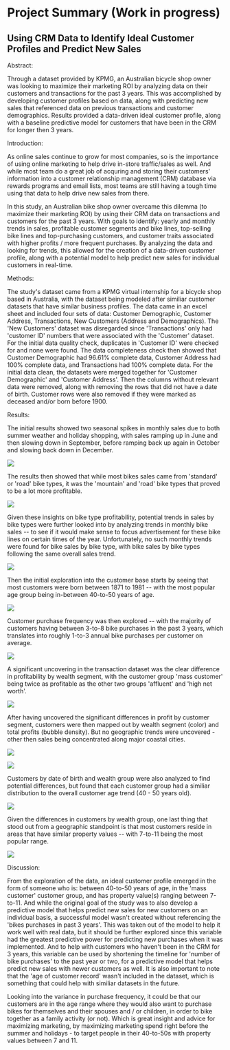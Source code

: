# Project Summary (Work in progress)
## Using CRM Data to Identify Ideal Customer Profiles and Predict New Sales

Abstract:

Through a dataset provided by KPMG, an Australian bicycle shop owner was looking to maximize their marketing ROI by analyzing data on their customers and transactions for the past 3 years. This was accomplished by developing customer profiles based on data, along with predicting new sales that referenced data on previous transactions and customer demographics. Results provided a data-driven ideal customer profile, along with a baseline predictive model for customers that have been in the CRM for longer then 3 years.

Introduction:

  As online sales continue to grow for most companies, so is the importance of using online marketing to help drive in-store traffic/sales as well. And while most team do a great job of acquring and storing their customers' information into a customer relationship management (CRM) database via rewards programs and email lists, most teams are still having a tough time using that data to help drive new sales from there.
  
  In this study, an Australian bike shop owner overcame this dilemma (to maximize their marketing ROI) by using their CRM data on transactions and customers for the past 3 years. With goals to identify: yearly and monthly trends in sales, profitable customer segments and bike lines, top-selling bike lines and top-purchasing customers, and customer traits associated with higher profits / more frequent purchases. By analyzing the data and looking for trends, this allowed for the creation of a data-driven customer profile, along with a potential model to help predict new sales for individual customers in real-time.

Methods:

The study's dataset came from a KPMG virtual internship for a bicycle shop based in Australia, with the dataset being modeled after similiar customer datasets that have similar business profiles. The data came in an excel sheet and included four sets of data: Customer Demographic, Customer Address, Transactions, New Customers (Address and Demographics). The 'New Customers' dataset was disregarded since 'Transactions' only had 'customer ID' numbers that were associated with the 'Customer' dataset. For the initial data quality check, duplicates in 'Customer ID' were checked for and none were found. The data completeness check then showed that Customer Demographic had 96.61% complete data, Customer Address had 100% complete data, and Transactions had 100% complete data. For the initial data clean, the datasets were merged together for 'Customer Demographic' and 'Customer Address'. Then the columns without relevant data were removed, along with removing the rows that did not have a date of birth. Customer rows were also removed if they were marked as deceased and/or born before 1900.

Results:

The initial results showed two seasonal spikes in monthly sales due to both summer weather and holiday shopping, with sales ramping up in June and then slowing down in September, before ramping back up again in October and slowing back down in December.

![](images/Transactions%20by%20Month.png)

The results then showed that while most bikes sales came from 'standard' or 'road' bike types, it was the 'mountain' and 'road' bike types that proved to be a lot more profitable.

![](images/Transactions%20by%20Bike.PNG)

Given these insights on bike type profitability, potential trends in sales by bike types were further looked into by analyzing trends in monthly bike sales -- to see if it would make sense to focus advertisement for these bike lines on certain times of the year. Unfortunately, no such monthly trends were found for bike sales by bike type, with bike sales by bike types following the same overall sales trend.

![](images/Transactions%20by%20Bike%20-%20Monthly.PNG)

Then the initial exploration into the customer base starts by seeing that most customers were born between 1871 to 1981 -- with the most popular age group being in-between 40-to-50 years of age.

![](images/Customers%20by%20DOB.png)

Customer purchase frequency was then explored -- with the majority of customers having between 3-to-8 bike purchases in the past 3 years, which translates into roughly 1-to-3 annual bike purchases per customer on average.

![](images/Average%20Customer%20Transactions.PNG)

A significant uncovering in the transaction dataset was the clear difference in profitability by wealth segment, with the customer group 'mass customer' being twice as profitable as the other two groups 'affluent' and 'high net worth'.

![](images/Average%20Profit%20per%20Transaction%20by%20Wealth.png)

After having uncovered the significant differences in profit by customer segment, customers were then mapped out by wealth segment (color) and total profits (bubble density). But no geographic trends were uncovered - other then sales being concentrated along major coastal cities.

![](images/Map%20Bike%20Sales%20by%20Profit%20-%20North.PNG)

![](images/Map%20Bike%20Sales%20by%20Profit%20-%20South.PNG)

Customers by date of birth and wealth group were also analyzed to find potential differences, but found that each customer group had a similiar distribution to the overall customer age trend (40 - 50 years old).

![](images/Customers%20by%20Wealth%20by%20Birth%20Year.png)

Given the differences in customers by wealth group, one last thing that stood out from a geographic standpoint is that most customers reside in areas that have similar property values -- with 7-to-11 being the most popular range.

![](images/Property%20Values.png)

Discussion:

From the exploration of the data, an ideal customer profile emerged in the form of someone who is: between 40-to-50 years of age, in the 'mass customer' customer group, and has property value(s) ranging between 7-to-11. And while the original goal of the study was to also develop a predictive model that helps predict new sales for new customers on an individual basis, a successful model wasn't created without referencing the 'bikes purchases in past 3 years'. This was taken out of the model to help it work well with real data, but it should be further explored since this variable had the greatest predictive power for predicting new purchases when it was implemented. And to help with customers who haven't been in the CRM for 3 years, this variable can be used by shortening the timeline for 'number of bike purchases' to the past year or two, for a predictive model that helps predict new sales with newer customers as well. It is also important to note that the 'age of customer record' wasn't included in the dataset, which is something that could help with similiar datasets in the future.

Looking into the variance in purchase frequency, it could be that our customers are in the age range where they would also want to purchase bikes for themselves and their spouses and / or children, in order to bike together as a family activity (or not). Which is great insight and advice for maximizing marketing, by maximizing marketing spend right before the summer and holidays - to target people in their 40-to-50s with property values between 7 and 11.
